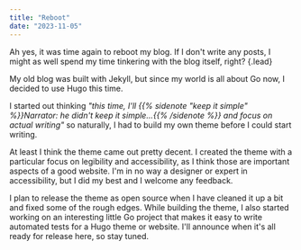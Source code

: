 ```yaml
---
title: "Reboot"
date: "2023-11-05"
---
```


Ah yes, it was time again to reboot my blog. If I don't write any posts, I might as well spend my time tinkering with
the blog itself, right?
{.lead}
<!--more-->

My old blog was built with Jekyll, but since my world is all about Go now, I decided to use Hugo this time.

I started out thinking *"this time, I'll {{% sidenote "keep it simple" %}}Narrator:
he didn't keep it simple...{{% /sidenote %}} and focus on actual writing"* so naturally, I had to build my own theme
before I could start writing.

At least I think the theme came out pretty decent. I created the theme with a particular focus on legibility and
accessibility, as I think those are important aspects of a good website. I'm in no way a designer or expert in
accessibility, but I did my best and I welcome any feedback.

I plan to release the theme as open source when I have cleaned it up a bit and fixed some of the rough edges. While
building the theme, I also started working on an interesting little Go project that makes it easy to write automated
tests for a Hugo theme or website. I'll announce when it's all ready for release here, so stay tuned.
